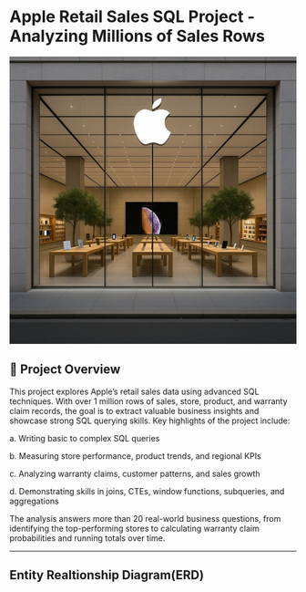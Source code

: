 # Apple Retail Sales SQL Project - Analyzing Millions of Sales Rows

<p align="center">
  <img src="images/apple store image.jpg" alt="apple Logo" width="1000"/>
</p>

## 📌 Project Overview

This project explores Apple’s retail sales data using advanced SQL techniques. With over 1 million rows of sales, store, product, and warranty claim records, the goal is to extract valuable business insights and showcase strong SQL querying skills.
Key highlights of the project include:

a. Writing basic to complex SQL queries

b. Measuring store performance, product trends, and regional KPIs

c. Analyzing warranty claims, customer patterns, and sales growth

d. Demonstrating skills in joins, CTEs, window functions, subqueries, and aggregations

The analysis answers more than 20 real-world business questions, from identifying the top-performing stores to calculating warranty claim probabilities and running totals over time.

---
## Entity Realtionship Diagram(ERD)
